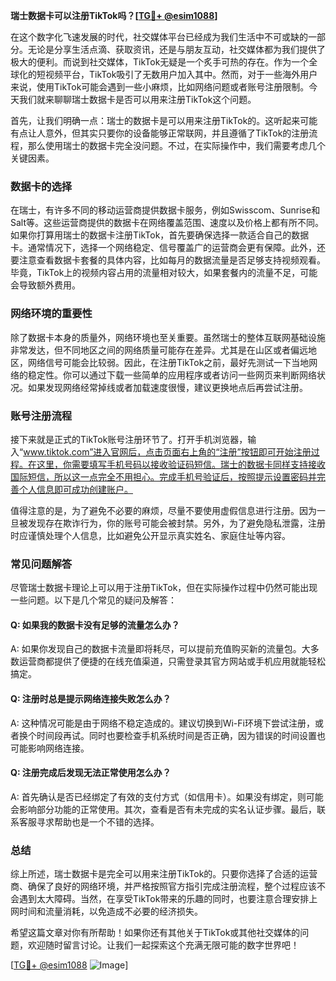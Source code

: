**瑞士数据卡可以注册TikTok吗？[[TG💪+ @esim1088](https://t.me/s/esim1088)]**

在这个数字化飞速发展的时代，社交媒体平台已经成为我们生活中不可或缺的一部分。无论是分享生活点滴、获取资讯，还是与朋友互动，社交媒体都为我们提供了极大的便利。而说到社交媒体，TikTok无疑是一个炙手可热的存在。作为一个全球化的短视频平台，TikTok吸引了无数用户加入其中。然而，对于一些海外用户来说，使用TikTok可能会遇到一些小麻烦，比如网络问题或者账号注册限制。今天我们就来聊聊瑞士数据卡是否可以用来注册TikTok这个问题。

首先，让我们明确一点：瑞士的数据卡是可以用来注册TikTok的。这听起来可能有点让人意外，但其实只要你的设备能够正常联网，并且遵循了TikTok的注册流程，那么使用瑞士的数据卡完全没问题。不过，在实际操作中，我们需要考虑几个关键因素。

### 数据卡的选择

在瑞士，有许多不同的移动运营商提供数据卡服务，例如Swisscom、Sunrise和Salt等。这些运营商提供的数据卡在网络覆盖范围、速度以及价格上都有所不同。如果你打算用瑞士的数据卡注册TikTok，首先要确保选择一款适合自己的数据卡。通常情况下，选择一个网络稳定、信号覆盖广的运营商会更有保障。此外，还要注意查看数据卡套餐的具体内容，比如每月的数据流量是否足够支持视频观看。毕竟，TikTok上的视频内容占用的流量相对较大，如果套餐内的流量不足，可能会导致额外费用。

### 网络环境的重要性

除了数据卡本身的质量外，网络环境也至关重要。虽然瑞士的整体互联网基础设施非常发达，但不同地区之间的网络质量可能存在差异。尤其是在山区或者偏远地区，网络信号可能会比较弱。因此，在注册TikTok之前，最好先测试一下当地网络的稳定性。你可以通过下载一些简单的应用程序或者访问一些网页来判断网络状况。如果发现网络经常掉线或者加载速度很慢，建议更换地点后再尝试注册。

### 账号注册流程

接下来就是正式的TikTok账号注册环节了。打开手机浏览器，输入“www.tiktok.com”进入官网后，点击页面右上角的“注册”按钮即可开始注册过程。在这里，你需要填写手机号码以接收验证码短信。瑞士的数据卡同样支持接收国际短信，所以这一点完全不用担心。完成手机号验证后，按照提示设置密码并完善个人信息即可成功创建账户。

值得注意的是，为了避免不必要的麻烦，尽量不要使用虚假信息进行注册。因为一旦被发现存在欺诈行为，你的账号可能会被封禁。另外，为了避免隐私泄露，注册时应谨慎处理个人信息，比如避免公开显示真实姓名、家庭住址等内容。

### 常见问题解答

尽管瑞士数据卡理论上可以用于注册TikTok，但在实际操作过程中仍然可能出现一些问题。以下是几个常见的疑问及解答：

#### Q: 如果我的数据卡没有足够的流量怎么办？
A: 如果你发现自己的数据卡流量即将耗尽，可以提前充值购买新的流量包。大多数运营商都提供了便捷的在线充值渠道，只需登录其官方网站或手机应用就能轻松搞定。

#### Q: 注册时总是提示网络连接失败怎么办？
A: 这种情况可能是由于网络不稳定造成的。建议切换到Wi-Fi环境下尝试注册，或者换个时间段再试。同时也要检查手机系统时间是否正确，因为错误的时间设置也可能影响网络连接。

#### Q: 注册完成后发现无法正常使用怎么办？
A: 首先确认是否已经绑定了有效的支付方式（如信用卡）。如果没有绑定，则可能会影响部分功能的正常使用。其次，查看是否有未完成的实名认证步骤。最后，联系客服寻求帮助也是一个不错的选择。

### 总结

综上所述，瑞士数据卡是完全可以用来注册TikTok的。只要你选择了合适的运营商、确保了良好的网络环境，并严格按照官方指引完成注册流程，整个过程应该不会遇到太大障碍。当然，在享受TikTok带来的乐趣的同时，也要注意合理安排上网时间和流量消耗，以免造成不必要的经济损失。

希望这篇文章对你有所帮助！如果你还有其他关于TikTok或其他社交媒体的问题，欢迎随时留言讨论。让我们一起探索这个充满无限可能的数字世界吧！

[[TG💪+ @esim1088](https://t.me/s/esim1088) ![Image](https://i.postimg.cc/4NQfJmqS/Snipaste-2025-05-13-00-14-12.png)]